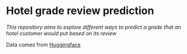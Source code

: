 # Hotel grade review prediction

*This repository aims to explore different ways to predict a grade that an hotel customer would put based on its review*

Data comes from [Huggingface]([url](https://huggingface.co/datasets/patrickbdevaney/tripadvisor_hotel_reviews))
